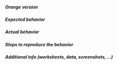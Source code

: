 <!--
This is an issue template. Please fill in the relevant details in the
sections below.

Wrap code and verbatim terminal window ouput into tripple backticks, see:
https://help.github.com/articles/basic-writing-and-formatting-syntax/#quoting-code
-->

##### Orange version
<!-- From menu _Help→About→Version_ or code `Orange.version.full_version` -->


##### Expected behavior



##### Actual behavior



##### Steps to reproduce the behavior



##### Additional info (worksheets, data, screenshots, ...)


